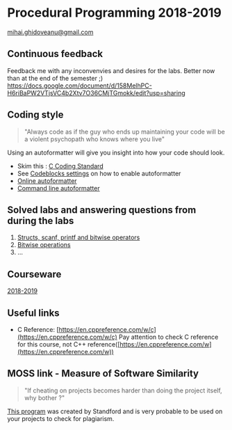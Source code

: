 # Procedural Programming 2018-2019 
[mihai.ghidoveanu@gmail.com](mailto:mihai.ghidoveanu@gmail.com)

## Continuous feedback
Feedback me with any inconvenvies and desires for the labs. Better now than at the end of the semester ;)
https://docs.google.com/document/d/158MelhPC-H6riBaPW2VTjsVC4b2Xtv7O36CMjTGmokk/edit?usp=sharing

## Coding style
> "Always code as if the guy who ends up maintaining your code will be a violent psychopath who knows where you live"

Using an autoformatter will give you insight into how your code should look.

+ Skim this : [C Coding Standard](https://users.ece.cmu.edu/~eno/coding/CCodingStandard.html)
+ See [Codeblocks settings](https://github.com/Mihaaai/laborator-pp/tree/master/codeblocks/) on how to enable autoformatter
+ [Online autoformatter](https://codebeautify.org/c-formatter-beautifier)
+ [Command line autoformatter](https://clang.llvm.org/docs/ClangFormat.html)


## Solved labs and answering questions from during the labs
1. [Structs, scanf, printf and bitwise operators](https://github.com/Mihaaai/laborator-pp/tree/master/solved/Lab1)
2. [Bitwise operations](https://github.com/Mihaaai/laborator-pp/tree/master/solved/Lab2)
3. ...

## Courseware
[2018-2019](https://github.com/Mihaaai/laborator-pp/tree/master/labs)

## Useful links
* C Reference: [https://en.cppreference.com/w/c](https://en.cppreference.com/w/c)
	Pay attention to check C reference for this course, not C++ reference([https://en.cppreference.com/w](https://en.cppreference.com/w))

## MOSS link - Measure of Software Similarity
> "If cheating on projects becomes harder than doing the project itself, why bother ?"

[This program](https://theory.stanford.edu/~aiken/moss/) was created by Standford and is very probable to be used on your projects to check for plagiarism.

